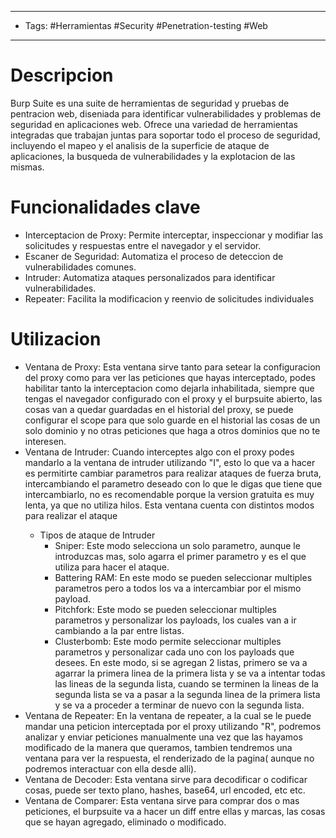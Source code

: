 ------------------
- Tags: #Herramientas #Security #Penetration-testing #Web 
--------
# Descripcion
Burp Suite es una suite de herramientas de seguridad y pruebas de pentracion web, diseniada para identificar vulnerabilidades y problemas de seguridad en aplicaciones web. Ofrece una variedad de herramientas integradas que trabajan juntas para soportar todo el proceso de seguridad, incluyendo el mapeo y el analisis de la superficie de ataque de aplicaciones, la busqueda de vulnerabilidades y la explotacion de las mismas.
# Funcionalidades clave
- Interceptacion de Proxy:  Permite interceptar, inspeccionar y modifiar las solicitudes y respuestas entre el navegador y el servidor.
- Escaner de Seguridad: Automatiza el proceso de deteccion de vulnerabilidades comunes.
- Intruder: Automatiza ataques personalizados para identificar vulnerabilidades.
- Repeater: Facilita la modificacion y reenvio de solicitudes individuales



# Utilizacion
- Ventana de Proxy: Esta ventana sirve tanto para setear la configuracion del proxy como para ver las peticiones que hayas interceptado, podes habilitar tanto la interceptacion como dejarla inhabilitada, siempre que tengas el navegador configurado con el proxy y el burpsuite abierto, las cosas van a quedar guardadas en el historial del proxy, se puede configurar el scope para que solo guarde en el historial las cosas de un solo dominio y no otras peticiones que haga a otros dominios que no te interesen.
- Ventana de Intruder: Cuando interceptes algo con el proxy podes mandarlo a la ventana de intruder utilizando "<CRTL>I", esto lo que va a hacer es permitirte cambiar parametros para realizar ataques de fuerza bruta, intercambiando el parametro deseado con lo que le digas que tiene que intercambiarlo, no es recomendable porque la version gratuita es muy lenta, ya que no utiliza hilos. Esta ventana cuenta con distintos modos para realizar el ataque
    - Tipos de ataque de Intruder
        - Sniper: Este modo selecciona un solo parametro, aunque le introduzcas mas, solo agarra el primer parametro y es el que utiliza para hacer el ataque.
        - Battering RAM: En este modo se pueden seleccionar multiples parametros pero a todos los va a intercambiar por el mismo payload.
        - Pitchfork: Este modo se pueden seleccionar multiples parametros y personalizar los payloads, los cuales van a ir cambiando a la par entre listas.
        - Clusterbomb: Este modo permite seleccionar multiples parametros y personalizar cada uno con los payloads que desees. En este modo, si se agregan 2 listas, primero se va a agarrar la primera linea de la primera lista y se va a intentar todas las lineas de la segunda lista, cuando se terminen la lineas de la segunda lista se va a pasar a la segunda linea de la primera lista y se va a proceder a terminar de nuevo con la segunda lista.
- Ventana de Repeater: En la ventana de repeater, a la cual se le puede mandar una peticion interceptada por el proxy utilizando "<CRTL>R", podremos analizar y enviar peticiones manualmente una vez que las hayamos modificado de la manera que queramos, tambien tendremos una ventana para ver la respuesta, el renderizado de la pagina( aunque no podremos interactuar con ella desde alli).
- Ventana de Decoder: Esta ventana sirve para decodificar o codificar cosas, puede ser texto plano, hashes, base64, url encoded, etc etc.
- Ventana de Comparer: Esta ventana sirve para comprar dos o mas peticiones, el burpsuite va a hacer un diff entre ellas y marcas, las cosas que se hayan agregado, eliminado o modificado.

